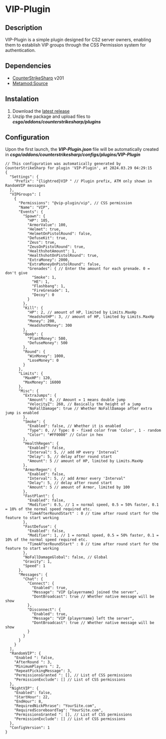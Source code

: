 # VIP-Plugin

## Description
VIP-Plugin is a simple plugin designed for CS2 server owners, enabling them to establish VIP groups through the CSS Permission system for authentication.

## Dependencies
- [CounterStrikeSharp](https://github.com/roflmuffin/CounterStrikeSharp/releases) v201
- [Metamod:Source](https://www.sourcemm.net/downloads.php/?branch=master)

## Instalation
1. Download the [latest release](https://github.com/CS-GEJMERZY/VIP-Plugin/releases/latest)
2. Unzip the package and upload files to **_csgo/addons/counterstrikesharp/plugins_**

## Configuration
Upon the first launch, the **_VIP-Plugin.json_**  file will be automatically created in **_csgo/addons/counterstrikesharp/configs/plugins/VIP-Plugin_**
```
// This configuration was automatically generated by CounterStrikeSharp for plugin 'VIP-Plugin', at 2024.03.29 04:29:15
{
  "Settings": {
    "Prefix": "{lightred}VIP " // Plugin prefix, ATM only shown in RandomVIP messages
  },
  "VIPGroups": [
    {
      "Permissions": "@vip-plugin/vip", // CSS permission
      "Name": "VIP",
      "Events": {
        "Spawn": {
          "HP": 105,
          "ArmorValue": 100,
          "Helmet": true,
          "HelmetOnPistolRound": false,
          "DefuseKit": true,
          "Zeus": true,
          "ZeusOnPistolRound": true,
          "HealthshotAmount": 1,
          "HealthshotOnPistolRound": true,
          "ExtraMoney": 2000,
          "ExtraMoneyOnPistolRound": false,
          "Grenades": { // Enter the amount for each grenade. 0 = don't give
            "Smoke": 1,
            "HE": 1,
            "Flashbang": 1,
            "FireGrenade": 1,
            "Decoy": 0
          }
        },
        "Kill": {
          "HP": 2, // amount of HP, limited by Limits.MaxHp
          "HeadshotHP": 3, // amount of HP, limited by Limits.MaxHp
          "Money": 200,
          "HeadshotMoney": 300
        },
        "Bomb": {
          "PlantMoney": 500,
          "DefuseMoney": 500
        },
        "Round": {
          "WinMoney": 1000,
          "LoseMoney": 0
        }
      },
      "Limits": {
        "MaxHP": 120,
        "MaxMoney": 16000
      },
      "Misc": {
        "ExtraJumps": {
          "Amount": 0, // Amount = 1 means double jump
          "VelocityZ": 260, // Basically the height of a jump
          "NoFallDamage": true // Whether NoFallDamage after extra jump is enabled
        },
        "Smoke": {
          "Enabled": false, // Whether it is enabled
          "Type": 0, // Type: 0 - fixed color from 'Color', 1 - random
          "Color": "#FF0000" // Color in hex
        },
        "HealthRegen": {
          "Enabled": false,
          "Interval": 5, // add HP every 'Interval"
          "Delay": 5, // delay after round start
          "Amount": 5 // amount of HP, limited by Limits.MaxHp
        },
        "ArmorRegen": {
          "Enabled": false,
          "Interval": 5, // add Armor every 'Interval"
          "Delay": 5, // delay after round start
          "Amount": 5 // amount of Armor, limited by 100
        },        
        "FastPlant": {
          "Enabled": false,
          "Modifier": 0.5, // 1 = normal speed, 0.5 = 50% faster, 0.1 = 10% of the normal speed required etc.
          "TimeAfterRoundStart" : 0 // time after round start for the feature to start working
        },
        "FastDefuse": {
          "Enabled": false,
          "Modifier": 1, // 1 = normal speed, 0.5 = 50% faster, 0.1 = 10% of the normal speed required etc.
          "TimeAfterRoundStart" : 0 // time after round start for the feature to start working
        },
        "NoFallDamageGlobal": false, // Global 
        "Gravity": 1,
        "Speed": 1
      },
      "Messages": {
        "Chat": {
          "Connect": {
            "Enabled": true,
            "Message": "VIP {playername} joined the server",
            "DontBroadcast": true // Whether native message will be show
          },
          "Disconnect": {
            "Enabled": true,
            "Message": "VIP {playername} left the server",
            "DontBroadcast": true // Whether native message will be show
          }
        }
      }
    }
  ],
  "RandomVIP": {
    "Enabled ": false,
    "AfterRound ": 3,
    "MinimumPlayers ": 2,
    "RepeatPickingMessage": 3,
    "PermissionsGranted ": [], // List of CSS permissions
    "PermissionExclude": [] // List of CSS permissions
  },
  "NightVIP": {
    "Enabled": false,
    "StartHour": 22,
    "EndHour": 8,
    "RequiredNickPhrase": "YourSite.com",
    "RequiredScoreboardTag": "YourSite.com",
    "PermissionsGranted ": [], // List of CSS permissions
    "PermissionExclude": [] // List of CSS permissions
  },
  "ConfigVersion": 1
}
```
